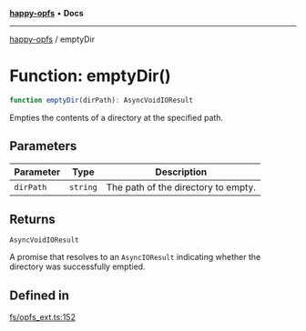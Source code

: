 [**happy-opfs**](../README.md) • **Docs**

***

[happy-opfs](../README.md) / emptyDir

# Function: emptyDir()

```ts
function emptyDir(dirPath): AsyncVoidIOResult
```

Empties the contents of a directory at the specified path.

## Parameters

| Parameter | Type | Description |
| ------ | ------ | ------ |
| `dirPath` | `string` | The path of the directory to empty. |

## Returns

`AsyncVoidIOResult`

A promise that resolves to an `AsyncIOResult` indicating whether the directory was successfully emptied.

## Defined in

[fs/opfs\_ext.ts:152](https://github.com/JiangJie/happy-opfs/blob/41bfb9280ee562c4a8708809308f96d116edb112/src/fs/opfs_ext.ts#L152)
